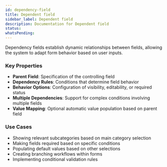 ```yaml
---
id: dependency-field
title: Dependent field
sidebar_label: Dependent field
description: Documentation for Dependent field
status: 
whatsPending: 
---
```

Dependency fields establish dynamic relationships between fields, allowing the system to adapt form behavior based on user inputs.

### Key Properties
- **Parent Field**: Specification of the controlling field
- **Dependency Rules**: Conditions that determine field behavior
- **Behavior Options**: Configuration of visibility, editability, or required status
- **Multiple Dependencies**: Support for complex conditions involving multiple fields
- **Value Mapping**: Optional automatic value population based on parent field

### Use Cases
- Showing relevant subcategories based on main category selection
- Making fields required based on specific conditions
- Populating default values based on other selections
- Creating branching workflows within forms
- Implementing conditional validation rules
